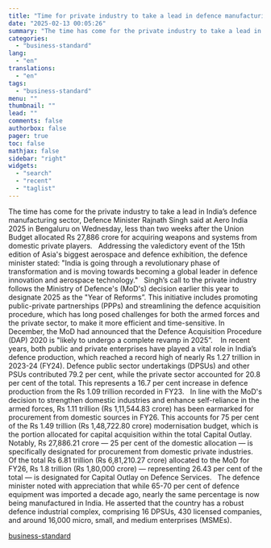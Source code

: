 ```yaml
---
title: "Time for private industry to take a lead in defence manufacturing: Rajnath"
date: "2025-02-13 00:05:26"
summary: "The time has come for the private industry to take a lead in India’s defence manufacturing sector, Defence Minister Rajnath Singh said at Aero India 2025 in Bengaluru on Wednesday, less than two weeks after the Union Budget allocated Rs 27,886 crore for acquiring weapons and systems from domestic private..."
categories:
  - "business-standard"
lang:
  - "en"
translations:
  - "en"
tags:
  - "business-standard"
menu: ""
thumbnail: ""
lead: ""
comments: false
authorbox: false
pager: true
toc: false
mathjax: false
sidebar: "right"
widgets:
  - "search"
  - "recent"
  - "taglist"
---
```


The time has come for the private industry to take a lead in India’s defence manufacturing sector, Defence Minister Rajnath Singh said at Aero India 2025 in Bengaluru on Wednesday, less than two weeks after the Union Budget allocated Rs 27,886 crore for acquiring weapons and systems from domestic private players.
 
Addressing the valedictory event of the 15th edition of Asia's biggest aerospace and defence exhibition, the defence minister stated: "India is going through a revolutionary phase of transformation and is moving towards becoming a global leader in defence innovation and aerospace technology."
 
Singh’s call to the private industry follows the Ministry of Defence's (MoD's) decision earlier this year to designate 2025 as the "Year of Reforms”. This initiative includes promoting public-private partnerships (PPPs) and streamlining the defence acquisition procedure, which has long posed challenges for both the armed forces and the private sector, to make it more efficient and time-sensitive. In December, the MoD had announced that the Defence Acquisition Procedure (DAP) 2020 is "likely to undergo a complete revamp in 2025”. 
 
In recent years, both public and private enterprises have played a vital role in India’s defence production, which reached a record high of nearly Rs 1.27 trillion in 2023-24 (FY24). Defence public sector undertakings (DPSUs) and other PSUs contributed 79.2 per cent, while the private sector accounted for 20.8 per cent of the total. This represents a 16.7 per cent increase in defence production from the Rs 1.09 trillion recorded in FY23.
 
In line with the MoD's decision to strengthen domestic industries and enhance self-reliance in the armed forces, Rs 1.11 trillion (Rs 1,11,544.83 crore) has been earmarked for procurement from domestic sources in FY26. This accounts for 75 per cent of the Rs 1.49 trillion (Rs 1,48,722.80 crore) modernisation budget, which is the portion allocated for capital acquisition within the total Capital Outlay. Notably, Rs 27,886.21 crore — 25 per cent of the domestic allocation — is specifically designated for procurement from domestic private industries.
 
Of the total Rs 6.81 trillion (Rs 6,81,210.27 crore) allocated to the MoD for FY26, Rs 1.8 trillion (Rs 1,80,000 crore) — representing 26.43 per cent of the total — is designated for Capital Outlay on Defence Services.
 
The defence minister noted with appreciation that while 65-70 per cent of defence equipment was imported a decade ago, nearly the same percentage is now being manufactured in India. He asserted that the country has a robust defence industrial complex, comprising 16 DPSUs, 430 licensed companies, and around 16,000 micro, small, and medium enterprises (MSMEs).

[business-standard](https://www.business-standard.com/external-affairs-defence-security/news/time-for-private-industry-to-take-a-lead-in-defence-manufacturing-rajnath-125021201738_1.html)
